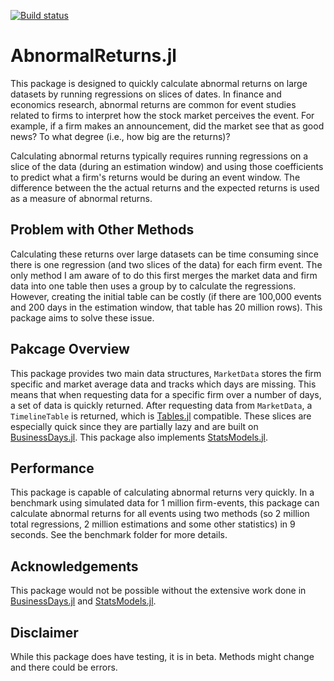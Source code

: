 [![Build status](https://github.com/junder873/AbnormalReturns.jl/workflows/CI/badge.svg)](https://github.com/junder873/AbnormalReturns.jl/actions)

# AbnormalReturns.jl

This package is designed to quickly calculate abnormal returns on large datasets by running regressions on slices of dates. In finance and economics research, abnormal returns are common for event studies related to firms to interpret how the stock market perceives the event. For example, if a firm makes an announcement, did the market see that as good news? To what degree (i.e., how big are the returns)?

Calculating abnormal returns typically requires running regressions on a slice of the data (during an estimation window) and using those coefficients to predict what a firm's returns would be during an event window. The difference between the the actual returns and the expected returns is used as a measure of abnormal returns.

## Problem with Other Methods

Calculating these returns over large datasets can be time consuming since there is one regression (and two slices of the data) for each firm event. The only method I am aware of to do this first merges the market data and firm data into one table then uses a group by to calculate the regressions. However, creating the initial table can be costly (if there are 100,000 events and 200 days in the estimation window, that table has 20 million rows). This package aims to solve these issue.

## Pakcage Overview

This package provides two main data structures, `MarketData` stores the firm specific and market average data and tracks which days are missing. This means that when requesting data for a specific firm over a number of days, a set of data is quickly returned. After requesting data from `MarketData`, a `TimelineTable` is returned, which is [Tables.jl](https://github.com/JuliaData/Tables.jl) compatible. These slices are especially quick since they are partially lazy and are built on [BusinessDays.jl](https://github.com/JuliaFinance/BusinessDays.jl). This package also implements [StatsModels.jl](https://github.com/JuliaStats/StatsModels.jl).

## Performance

This package is capable of calculating abnormal returns very quickly. In a benchmark using simulated data for 1 million firm-events, this package can calculate abnormal returns for all events using two methods (so 2 million total regressions, 2 million estimations and some other statistics) in 9 seconds. See the benchmark folder for more details.

## Acknowledgements

This package would not be possible without the extensive work done in [BusinessDays.jl](https://github.com/JuliaFinance/BusinessDays.jl) and [StatsModels.jl](https://github.com/JuliaStats/StatsModels.jl).

## Disclaimer

While this package does have testing, it is in beta. Methods might change and there could be errors.